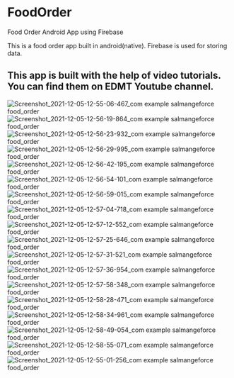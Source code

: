 # FoodOrder
Food Order Android App using Firebase

This is a food order app built in android(native). Firebase is used for storing data.

## This app is built with the help of video tutorials. You can find them on EDMT Youtube channel.
![Screenshot_2021-12-05-12-55-06-467_com example salmangeforce food_order](https://user-images.githubusercontent.com/65696365/164933732-a3be4ff4-7f69-49e8-938a-06031aa84fae.jpg)
![Screenshot_2021-12-05-12-56-19-864_com example salmangeforce food_order](https://user-images.githubusercontent.com/65696365/164933735-1855ff00-3438-4d86-bb75-23209bcd0a42.jpg)
![Screenshot_2021-12-05-12-56-23-932_com example salmangeforce food_order](https://user-images.githubusercontent.com/65696365/164933740-2b351d65-aa91-4b60-9dd9-f001e68fcccc.jpg)
![Screenshot_2021-12-05-12-56-29-995_com example salmangeforce food_order](https://user-images.githubusercontent.com/65696365/164933744-bb3eacd0-62bc-4d59-acf7-a6ac3a12d228.jpg)
![Screenshot_2021-12-05-12-56-42-195_com example salmangeforce food_order](https://user-images.githubusercontent.com/65696365/164933752-1f2f498f-4184-4fb4-b191-1c8950860f2d.jpg)
![Screenshot_2021-12-05-12-56-54-101_com example salmangeforce food_order](https://user-images.githubusercontent.com/65696365/164933767-d9abb8a2-1861-4b61-8967-afa60b834b9a.jpg)
![Screenshot_2021-12-05-12-56-59-015_com example salmangeforce food_order](https://user-images.githubusercontent.com/65696365/164933771-c179f077-9ef2-4e68-88a8-983fc9b2352a.jpg)
![Screenshot_2021-12-05-12-57-04-718_com example salmangeforce food_order](https://user-images.githubusercontent.com/65696365/164933778-048a7eb7-65c8-41bb-9d2a-3f2d6ca31a13.jpg)
![Screenshot_2021-12-05-12-57-12-552_com example salmangeforce food_order](https://user-images.githubusercontent.com/65696365/164933780-cf282aa7-7231-4306-8fc7-064556306b0f.jpg)
![Screenshot_2021-12-05-12-57-25-646_com example salmangeforce food_order](https://user-images.githubusercontent.com/65696365/164933787-199e5530-7051-4619-ba23-37a29b3398b1.jpg)
![Screenshot_2021-12-05-12-57-31-521_com example salmangeforce food_order](https://user-images.githubusercontent.com/65696365/164933793-d332215a-7876-49a5-8c81-890a5166a41e.jpg)
![Screenshot_2021-12-05-12-57-36-954_com example salmangeforce food_order](https://user-images.githubusercontent.com/65696365/164933799-e37ac6b9-2e21-49ee-9899-b25285acb560.jpg)
![Screenshot_2021-12-05-12-57-58-348_com example salmangeforce food_order](https://user-images.githubusercontent.com/65696365/164933804-acfe7051-45d1-4513-9131-147b18cff93d.jpg)
![Screenshot_2021-12-05-12-58-28-471_com example salmangeforce food_order](https://user-images.githubusercontent.com/65696365/164933807-dfe96d4e-3a40-4a37-97fd-652e6ad4252f.jpg)
![Screenshot_2021-12-05-12-58-34-961_com example salmangeforce food_order](https://user-images.githubusercontent.com/65696365/164933812-fb8aa659-0073-4efa-93c4-a6f41a4c38ea.jpg)
![Screenshot_2021-12-05-12-58-49-054_com example salmangeforce food_order](https://user-images.githubusercontent.com/65696365/164933815-80a6a79d-b92d-420c-8591-260a232a788d.jpg)
![Screenshot_2021-12-05-12-58-55-071_com example salmangeforce food_order](https://user-images.githubusercontent.com/65696365/164933816-db4cd707-aeda-4475-99db-13939828dc95.jpg)
![Screenshot_2021-12-05-12-55-01-256_com example salmangeforce food_order](https://user-images.githubusercontent.com/65696365/164933817-42625817-ecd1-4160-9748-e82b2d4868ac.jpg)
 
